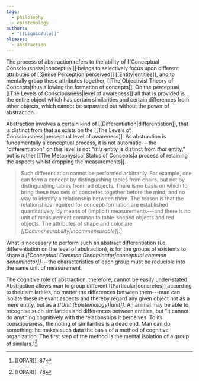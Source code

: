 ```yaml
---
tags:
  - philosophy
  - epistemology
authors:
  - "[[LiquidZulu]]"
aliases:
  - abstraction
---
```

The process of abstraction refers to the ability of [[Conceptual Consciousness|conceptual]] beings to selectively focus upon different attributes of [[Sense Perception|perceived]] [[Entity|entities]], and to mentally group these attributes together, [[The Objectivist Theory of Concepts|thus allowing the formation of concepts]]. On the perceptual [[The Levels of Consciousness|level of awareness]] all that is provided is the entire object which has certain similarities and certain differences from other objects, which cannot be separated out without the power of abstraction.

Abstraction involves a certain kind of [[Differentiation|differentiation]], that is distinct from that as exists on the [[The Levels of Consciousness|perceptual level of awareness]]. As abstraction is fundamentally a conceptual process, it is not automatic---the "differentiation" on this level is not "*this* entity is distinct from *that* entity," but is rather [[The Metaphysical Status of Concepts|a process of retaining the aspects whilst dropping the measurements]].

>Such differentiation cannot be performed arbitrarily. For example, one can form a concept by distinguishing tables from chairs, but not by distinguishing tables from red objects. There is no basis on which to bring these two sets of concretes together before the mind, and no way to identify a relationship between them. The reason is that the relationships required for concept-formation are established quantitatively, by means of (implicit) measurements---and there is no unit of measurement common to table-shaped objects and red objects. The attributes of shape and color are *[[Commensurability|incommensurable]]*.[^1]

What is necessary to perform such an abstract differentiation (i.e. differentiation on the level of abstraction), is for the groups of existents to share a *[[Conceptual Common Denominator|conceptual common denominator]]*---the characteristics of each group must be reducible into the same unit of measurement.

The cognitive role of abstraction, therefore, cannot be easily under-stated. Abstraction allows man to group different [[Particular|concretes]] according to their similarities, no matter the differences between them---man can isolate these relevant aspects and thereby regard any given object not as a mere entity, but as a *[[Unit (Epistemology)|unit]]*. An animal may be able to recognise such similarities and differences between entities, but "it cannot do anything cognitively with the relationships it perceives. To its consciousness, the noting of similarities is a dead end. Man can do something: he makes such data the basis of a method of cognitive organization. The first step of the method is the mental isolation of a group of similars."[^2]

[^1]: [[OPAR]], 87
[^2]: [[OPAR]], 78